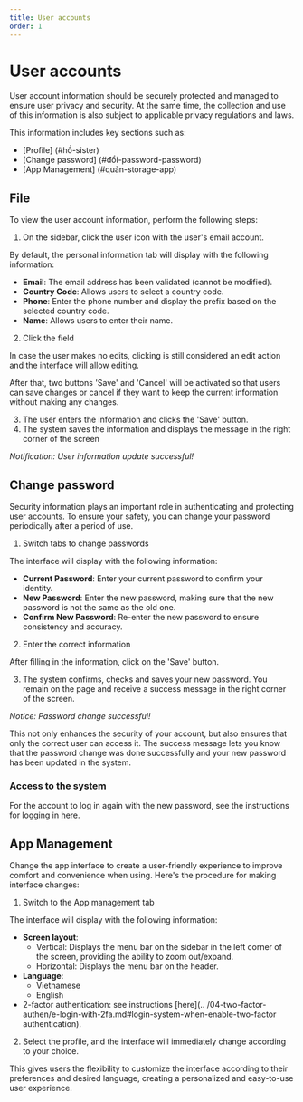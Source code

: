 ```yaml
---
title: User accounts
order: 1
---
```


# User accounts

User account information should be securely protected and managed to ensure user privacy and security. At the same time, the collection and use of this information is also subject to applicable privacy regulations and laws.

This information includes key sections such as:

- [Profile] (#hồ-sister)
- [Change password] (#đổi-password-password)
- [App Management] (#quản-storage-app)

## File

To view the user account information, perform the following steps:

1. On the sidebar, click the user icon with the user's email account.

By default, the personal information tab will display with the following information:

- **Email**: The email address has been validated (cannot be modified).
- **Country Code**: Allows users to select a country code.
- **Phone**: Enter the phone number and display the prefix based on the selected country code.
- **Name**: Allows users to enter their name.

2. Click the field

In case the user makes no edits, clicking is still considered an edit action and the interface will allow editing.

After that, two buttons 'Save' and 'Cancel' will be activated so that users can save changes or cancel if they want to keep the current information without making any changes.

3. The user enters the information and clicks the 'Save' button.
4. The system saves the information and displays the message in the right corner of the screen

<!-- ![]() -->

_Notification: User information update successful!_

## Change password

Security information plays an important role in authenticating and protecting user accounts. To ensure your safety, you can change your password periodically after a period of use.

1. Switch tabs to change passwords

The interface will display with the following information:

- **Current Password**: Enter your current password to confirm your identity.
- **New Password**: Enter the new password, making sure that the new password is not the same as the old one.
- **Confirm New Password**: Re-enter the new password to ensure consistency and accuracy.

2. Enter the correct information

After filling in the information, click on the 'Save' button.

3. The system confirms, checks and saves your new password. You remain on the page and receive a success message in the right corner of the screen.

<!-- ![]() -->

_Notice: Password change successful!_

This not only enhances the security of your account, but also ensures that only the correct user can access it. The success message lets you know that the password change was done successfully and your new password has been updated in the system.

### Access to the system

For the account to log in again with the new password, see the instructions for logging in [here](c-sign-in.md#login-account).

## App Management

Change the app interface to create a user-friendly experience to improve comfort and convenience when using. Here's the procedure for making interface changes:

1. Switch to the App management tab

The interface will display with the following information:

- **Screen layout**:
  - Vertical: Displays the menu bar on the sidebar in the left corner of the screen, providing the ability to zoom out/expand.
  - Horizontal: Displays the menu bar on the header.
- **Language**:
  - Vietnamese
  - English
- 2-factor authentication: see instructions [here](.. /04-two-factor-authen/e-login-with-2fa.md#login-system-when-enable-two-factor authentication).

2. Select the profile, and the interface will immediately change according to your choice.

This gives users the flexibility to customize the interface according to their preferences and desired language, creating a personalized and easy-to-use user experience.
